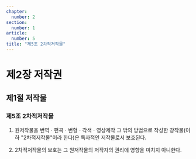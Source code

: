 ```yaml
---
chapter:
  number: 2
section:
  number: 1
article:
  number: 5
title: "제5조 2차적저작물"
---
```


# 제2장 저작권

## 제1절 저작물

### 제5조 2차적저작물

1. 원저작물을 번역ㆍ편곡ㆍ변형ㆍ각색ㆍ영상제작 그 밖의 방법으로 작성한 창작물(이하 "2차적저작물"이라 한다)은 독자적인 저작물로서 보호된다.

2. 2차적저작물의 보호는 그 원저작물의 저작자의 권리에 영향을 미치지 아니한다.
